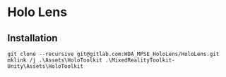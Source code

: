 # Holo Lens

## Installation
```
git clone --recursive git@gitlab.com:HDA_MPSE_HoloLens/HoloLens.git
mklink /j .\Assets\HoloToolkit .\MixedRealityToolkit-Unity\Assets\HoloToolkit
```
